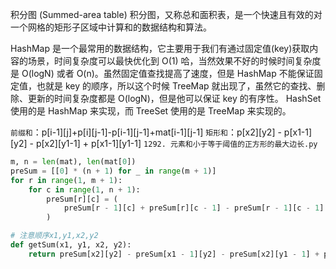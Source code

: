 积分图 (Summed-area table)
积分图，又称总和面积表，是一个快速且有效的对一个网格的矩形子区域中计算和的数据结构和算法。

HashMap 是一个最常用的数据结构，它主要用于我们有通过固定值(key)获取内容的场景，时间复杂度可以最快优化到 O(1) 哈，当然效果不好的时候时间复杂度是 O(logN) 或者 O(n)。虽然固定值查找提高了速度，但是 HashMap 不能保证固定值，也就是 key 的顺序，所以这个时候 TreeMap 就出现了，虽然它的查找、删除、更新的时间复杂度都是 O(logN)，但是他可以保证 key 的有序性。
HashSet 使用的是 HashMap 来实现，而 TreeSet 使用的是 TreeMap 来实现的。

`前缀和`：p[i-1][j]+p[i][j-1]-p[i-1][j-1]+mat[i-1][j-1]
`矩形和`：p[x2][y2] - p[x1-1][y2] - p[x2][y1-1] + p[x1-1][y1-1]
`1292. 元素和小于等于阈值的正方形的最大边长.py`

```Python
m, n = len(mat), len(mat[0])
preSum = [[0] * (n + 1) for _ in range(m + 1)]
for r in range(1, m + 1):
    for c in range(1, n + 1):
        preSum[r][c] = (
            preSum[r - 1][c] + preSum[r][c - 1] - preSum[r - 1][c - 1] + mat[r - 1][c - 1]
        )

# 注意顺序x1,y1,x2,y2
def getSum(x1, y1, x2, y2):
    return preSum[x2][y2] - preSum[x1 - 1][y2] - preSum[x2][y1 - 1] + preSum[x1 - 1][y1 - 1]

```
